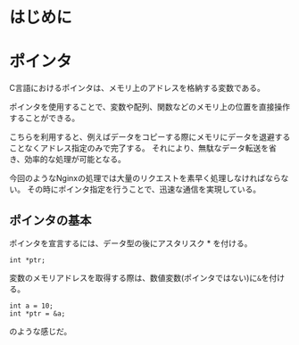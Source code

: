 # はじめに

# ポインタ

C言語におけるポインタは、メモリ上のアドレスを格納する変数である。

ポインタを使用することで、変数や配列、関数などのメモリ上の位置を直接操作することができる。

こちらを利用すると、例えばデータをコピーする際にメモリにデータを退避することなくアドレス指定のみで完了する。
それにより、無駄なデータ転送を省き、効率的な処理が可能となる。

今回のようなNginxの処理では大量のリクエストを素早く処理しなければならない。
その時にポインタ指定を行うことで、迅速な通信を実現している。


## ポインタの基本

ポインタを宣言するには、データ型の後にアスタリスク * を付ける。
```
int *ptr;
```

変数のメモリアドレスを取得する際は、数値変数(ポインタではない)に`&`を付ける。
```
int a = 10;
int *ptr = &a;
```
のような感じだ。

